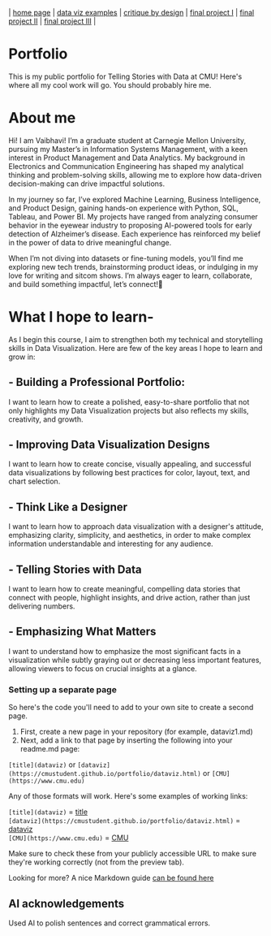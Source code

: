 | [home page](https://cmustudent.github.io/tswd-portfolio-templates/) | [data viz examples](dataviz-examples) | [critique by design](critique-by-design) | [final project I](final-project-part-one) | [final project II](final-project-part-two) | [final project III](final-project-part-three) |

# Portfolio
This is my public portfolio for Telling Stories with Data at CMU!  Here's where all my cool work will go.  You should probably hire me. 

# **About me**
Hi! I am Vaibhavi! 
I’m a graduate student at Carnegie Mellon University, pursuing my Master’s in Information Systems Management, with a keen interest in Product Management and Data Analytics. My background in Electronics and Communication Engineering has shaped my analytical thinking and problem-solving skills, allowing me to explore how data-driven decision-making can drive impactful solutions.

In my journey so far, I’ve explored Machine Learning, Business Intelligence, and Product Design, gaining hands-on experience with Python, SQL, Tableau, and Power BI. My projects have ranged from analyzing consumer behavior in the eyewear industry to proposing AI-powered tools for early detection of Alzheimer’s disease. Each experience has reinforced my belief in the power of data to drive meaningful change.

When I’m not diving into datasets or fine-tuning models, you’ll find me exploring new tech trends, brainstorming product ideas, or indulging in my love for writing and sitcom shows. I’m always eager to learn, collaborate, and build something impactful, let’s connect!🚀

# **What I hope to learn-**
As I begin this course, I aim to strengthen both my technical and storytelling skills in Data Visualization. Here are few of the key areas I hope to learn and grow in: 

## - Building a Professional Portfolio: 
I want to learn how to create a polished, easy-to-share portfolio that not only highlights my Data Visualization projects but also reflects my skills, creativity, and growth.

## - Improving Data Visualization Designs
I want to learn how to create concise, visually appealing, and successful data visualizations by following best practices for color, layout, text, and chart selection.

## - Think Like a Designer
I want to learn how to approach data visualization with a designer's attitude, emphasizing clarity, simplicity, and aesthetics, in order to make complex information understandable and interesting for any audience.

## - Telling Stories with Data
I want to learn how to create meaningful, compelling data stories that connect with people, highlight insights, and drive action, rather than just delivering numbers.

## - Emphasizing What Matters
I want to understand how to emphasize the most significant facts in a visualization while subtly graying out or decreasing less important features, allowing viewers to focus on crucial insights at a glance.

### Setting up a separate page

So here's the code you'll need to add to your own site to create a second page. 

1. First, create a new page in your repository (for example, dataviz1.md)
2. Next, add a link to that page by inserting the following into your readme.md page:

`[title](dataviz)` or `[dataviz](https://cmustudent.github.io/portfolio/dataviz.html)` or `[CMU](https://www.cmu.edu)`

Any of those formats will work. Here's some examples of working links: 

`[title](dataviz)` = [title](dataviz)  
`[dataviz](https://cmustudent.github.io/portfolio/dataviz.html)` = [dataviz](https://cmustudent.github.io/portfolio/dataviz.html)  
`[CMU](https://www.cmu.edu)` = [CMU](https://www.cmu.edu)   

Make sure to check these from your publicly accessible URL to make sure they're working correctly (not from the preview tab). 

Looking for more?  A nice Markdown guide [can be found here](https://www.markdownguide.org/cheat-sheet/)


## AI acknowledgements
Used AI to polish sentences and correct grammatical errors.
